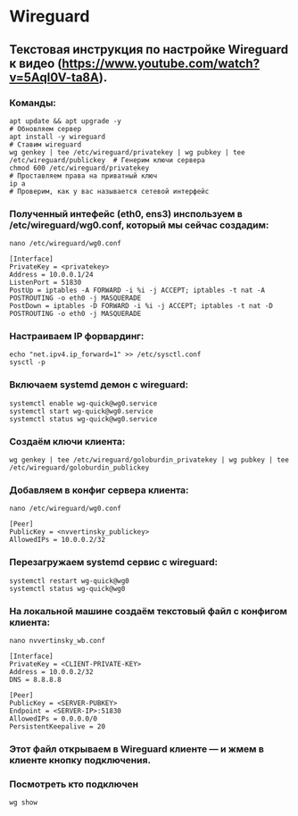 # Wireguard

## Текстовая инструкция по настройке Wireguard к видео (https://www.youtube.com/watch?v=5Aql0V-ta8A).

### Команды:
```
apt update && apt upgrade -y                                                          # Обновляем сервер
apt install -y wireguard                                                              # Ставим wireguard
wg genkey | tee /etc/wireguard/privatekey | wg pubkey | tee /etc/wireguard/publickey  # Генерим ключи сервера
chmod 600 /etc/wireguard/privatekey                                                   # Проставляем права на приватный ключ
ip a                                                                                  # Проверим, как у вас называется сетевой интерфейс
```

### Полученный интефейс (eth0, ens3) инспользуем в /etc/wireguard/wg0.conf, который мы сейчас создадим:

```
nano /etc/wireguard/wg0.conf

[Interface]
PrivateKey = <privatekey>
Address = 10.0.0.1/24
ListenPort = 51830
PostUp = iptables -A FORWARD -i %i -j ACCEPT; iptables -t nat -A POSTROUTING -o eth0 -j MASQUERADE
PostDown = iptables -D FORWARD -i %i -j ACCEPT; iptables -t nat -D POSTROUTING -o eth0 -j MASQUERADE
```

### Настраиваем IP форвардинг:
```
echo "net.ipv4.ip_forward=1" >> /etc/sysctl.conf
sysctl -p
```

### Включаем systemd демон с wireguard:
```
systemctl enable wg-quick@wg0.service
systemctl start wg-quick@wg0.service
systemctl status wg-quick@wg0.service
```

### Создаём ключи клиента:
```
wg genkey | tee /etc/wireguard/goloburdin_privatekey | wg pubkey | tee /etc/wireguard/goloburdin_publickey
```

### Добавляем в конфиг сервера клиента:
```
nano /etc/wireguard/wg0.conf

[Peer]
PublicKey = <nvvertinsky_publickey>
AllowedIPs = 10.0.0.2/32
```


### Перезагружаем systemd сервис с wireguard:
```
systemctl restart wg-quick@wg0
systemctl status wg-quick@wg0
```

### На локальной машине создаём текстовый файл с конфигом клиента:
```
nano nvvertinsky_wb.conf

[Interface]
PrivateKey = <CLIENT-PRIVATE-KEY>
Address = 10.0.0.2/32
DNS = 8.8.8.8

[Peer]
PublicKey = <SERVER-PUBKEY>
Endpoint = <SERVER-IP>:51830
AllowedIPs = 0.0.0.0/0
PersistentKeepalive = 20
```

### Этот файл открываем в Wireguard клиенте — и жмем в клиенте кнопку подключения.


### Посмотреть кто подключен
````
wg show
````